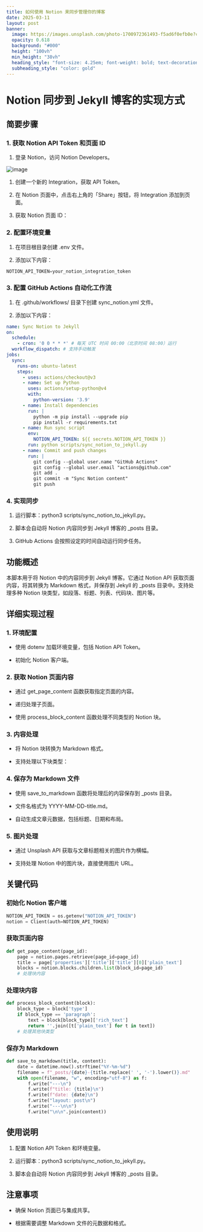 ```yaml
---
title: 如何使用 Notion 来同步管理你的博客
date: 2025-03-11
layout: post
banner:
  image: https://images.unsplash.com/photo-1700972361493-f5ad6f0efb0e?crop=entropy&cs=tinysrgb&fit=max&fm=jpg&ixid=M3w2OTIwMzJ8MHwxfHJhbmRvbXx8fHx8fHx8fDE3NDE2NzQ0ODR8&ixlib=rb-4.0.3&q=80&w=1080
  opacity: 0.618
  background: "#000"
  height: "100vh"
  min_height: "38vh"
  heading_style: "font-size: 4.25em; font-weight: bold; text-decoration: underline"
  subheading_style: "color: gold"
---
```


# Notion 同步到 Jekyll 博客的实现方式

## 简要步骤

### 1. 获取 Notion API Token 和页面 ID

1. 登录 Notion，访问 Notion Developers。

![image](https://prod-files-secure.s3.us-west-2.amazonaws.com/a7a0cc5a-89b9-4cda-8686-1fba0ca52f40/d19c1afe-dea5-4312-9333-786b0ba83054/image.png?X-Amz-Algorithm=AWS4-HMAC-SHA256&X-Amz-Content-Sha256=UNSIGNED-PAYLOAD&X-Amz-Credential=ASIAZI2LB466QRVALFKV%2F20250311%2Fus-west-2%2Fs3%2Faws4_request&X-Amz-Date=20250311T062804Z&X-Amz-Expires=3600&X-Amz-Security-Token=IQoJb3JpZ2luX2VjEFUaCXVzLXdlc3QtMiJGMEQCIF0kYKTXNa5QCo94UzgZJo%2F124VECqJMrudDdtl2y0H5AiAjWL9Yp7y6LZ1Yzjeys2yEmoyKN5rwp30aYWXX1JBiwSqIBAie%2F%2F%2F%2F%2F%2F%2F%2F%2F%2F8BEAAaDDYzNzQyMzE4MzgwNSIM4QbhVtvbDeosEvDfKtwD%2BwQFw%2BIbDeN998ceM7pj2bYKw3U83XRh3vG%2Bb035Z9ehjWEOvEwn%2BCMoD%2BdigLMKihP0lFqdJqq7ZOtvWc2m76mOyB1oL0uGUqpeQG9cOrpT98%2F%2Fhixr%2FRVfrV%2B7yX%2FYxjCcbkhpE3%2B7BHw7fX%2B4pLBAwyJw%2BOeWhzB4xVCVa6yqOD%2BdFf2rtRGnzLRa7dofo5maG5hGDO5qu4wgWwi%2BvhvFoou60cxijeiZSC7XXFA6pLQDXKXIIhCQwhq124JdfavRmcb9yj1HBJfXImCioiCsXx8VKzaB9DeBRNbMWKdotS2o0Uk7FAGW3%2BtJiBim8YhoTDoSacftjbisTXahQpMPLGvXhMfn5aiyxgsEcZpAJDv45aoFAVncOLj1UUvNRXCMLdtPseSMOqDSZ1VmdMMnFNQMOBuIp%2FWoOEk42R47xuDSy%2BTOGc4uY723%2F4ETDky0Opp23%2BdBNpFYXG7LhrpHd84I3eb5JftHUA1NpXRwEJlEeR0G%2Fd64EHSp7DVk8Swvd9qfPD0ndC3TRd6o1cDBgYRgvnL8IGlWjmADwSDnnDR3mW6rI7ccgV2iNOPUzStq7d9qZShMC5VM8aYGPgAVUBzpItECg4oOE7D2kkMrBn0HM2VdmsgxuqIw146%2FvgY6pgE9IPGNu4i6aaiR%2BxD%2BFSJR39SwnfnPLFZFx7B0gx5N7BfoAi2BF6xX9tx0%2FRkkzcGBkXtHq66fpsuvfM0%2FyEwD9s2sYh103m9sljsnNBhUqfwhu1tnHFbGdc%2FovcYQ8lkUJ3I7zVdOzYMTe1SZnEJ%2FWlJJCwLRauJrEBFwZEkesnkymFryLTbcYRa9%2BcCkQUycFtB23Ui%2B17voiVwuH%2BHo5igRxn%2F3&X-Amz-Signature=af078c09590b2b5cf248481a88d5a6e9dda757a1394133b0d583f5edb83cc53e&X-Amz-SignedHeaders=host&x-id=GetObject)

1. 创建一个新的 Integration，获取 API Token。

1. 在 Notion 页面中，点击右上角的「Share」按钮，将 Integration 添加到页面。

1. 获取 Notion 页面 ID：


### 2. 配置环境变量

1. 在项目根目录创建 .env 文件。

1. 添加以下内容：

```javascript
NOTION_API_TOKEN=your_notion_integration_token
```

### 3. 配置 GitHub Actions 自动化工作流

1. 在 .github/workflows/ 目录下创建 sync_notion.yml 文件。

1. 添加以下内容：

```yaml
name: Sync Notion to Jekyll
on:
  schedule:
    - cron: '0 0 * * *' # 每天 UTC 时间 00:00（北京时间 08:00）运行
  workflow_dispatch: # 支持手动触发
jobs:
  sync:
    runs-on: ubuntu-latest
    steps:
      - uses: actions/checkout@v3
      - name: Set up Python
        uses: actions/setup-python@v4
        with:
          python-version: '3.9'
      - name: Install dependencies
        run: |
          python -m pip install --upgrade pip
          pip install -r requirements.txt
      - name: Run sync script
        env:
          NOTION_API_TOKEN: ${{ secrets.NOTION_API_TOKEN }}
        run: python scripts/sync_notion_to_jekyll.py
      - name: Commit and push changes
        run: |
          git config --global user.name "GitHub Actions"
          git config --global user.email "actions@github.com"
          git add .
          git commit -m "Sync Notion content"
          git push
```

### 4. 实现同步

1. 运行脚本：python3 scripts/sync_notion_to_jekyll.py。

1. 脚本会自动将 Notion 内容同步到 Jekyll 博客的 _posts 目录。

1. GitHub Actions 会按照设定的时间自动运行同步任务。

## 功能概述

本脚本用于将 Notion 中的内容同步到 Jekyll 博客。它通过 Notion API 获取页面内容，将其转换为 Markdown 格式，并保存到 Jekyll 的 _posts 目录中。支持处理多种 Notion 块类型，如段落、标题、列表、代码块、图片等。

## 详细实现过程

### 1. 环境配置

- 使用 dotenv 加载环境变量，包括 Notion API Token。

- 初始化 Notion 客户端。

### 2. 获取 Notion 页面内容

- 通过 get_page_content 函数获取指定页面的内容。

- 递归处理子页面。

- 使用 process_block_content 函数处理不同类型的 Notion 块。

### 3. 内容处理

- 将 Notion 块转换为 Markdown 格式。

- 支持处理以下块类型：


### 4. 保存为 Markdown 文件

- 使用 save_to_markdown 函数将处理后的内容保存到 _posts 目录。

- 文件名格式为 YYYY-MM-DD-title.md。

- 自动生成文章元数据，包括标题、日期和布局。

### 5. 图片处理

- 通过 Unsplash API 获取与文章标题相关的图片作为横幅。

- 支持处理 Notion 中的图片块，直接使用图片 URL。

## 关键代码

### 初始化 Notion 客户端

```python
NOTION_API_TOKEN = os.getenv("NOTION_API_TOKEN")
notion = Client(auth=NOTION_API_TOKEN)
```

### 获取页面内容

```python
def get_page_content(page_id):
    page = notion.pages.retrieve(page_id=page_id)
    title = page['properties']['title']['title'][0]['plain_text']
    blocks = notion.blocks.children.list(block_id=page_id)
    # 处理块内容
```

### 处理块内容

```python
def process_block_content(block):
    block_type = block['type']
    if block_type == 'paragraph':
        text = block[block_type]['rich_text']
        return ''.join([t['plain_text'] for t in text])
    # 处理其他块类型
```

### 保存为 Markdown

```python
def save_to_markdown(title, content):
    date = datetime.now().strftime("%Y-%m-%d")
    filename = f"_posts/{date}-{title.replace(' ', '-').lower()}.md"
    with open(filename, "w", encoding="utf-8") as f:
        f.write("---\n")
        f.write(f"title: {title}\n")
        f.write(f"date: {date}\n")
        f.write("layout: post\n")
        f.write("---\n\n")
        f.write("\n\n".join(content))
```

## 使用说明

1. 配置 Notion API Token 和环境变量。

1. 运行脚本：python3 scripts/sync_notion_to_jekyll.py。

1. 脚本会自动将 Notion 内容同步到 Jekyll 博客的 _posts 目录。

## 注意事项

- 确保 Notion 页面已与集成共享。

- 根据需要调整 Markdown 文件的元数据和格式。